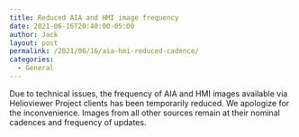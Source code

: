 ```yaml
---
title: Reduced AIA and HMI image frequency
date: 2021-06-16T20:40:00-05:00
author: Jack
layout: post
permalink: /2021/06/16/aia-hmi-reduced-cadence/
categories:
  - General
---
```

Due to technical issues, the frequency of AIA and HMI images available
via Helioviewer Project clients has been temporarily reduced. We
apologize for the inconvenience. Images from all other sources remain
at their nominal cadences and frequency of updates.
